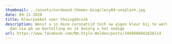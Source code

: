 ```yaml
---
thumbnail: ../assets/nordwood-themes-biugclecy84-unsplash.jpg
date: 04-11-2020
title: Kleurpakket voor thuisgebruik
description: Wenst u in deze coronatijd toch uw eigen kleur bij te werken, doe
  dan via pb uw bestelling en ik bezorg u het nodige
url: https://www.facebook.com/Nm.Style.Welden/posts/3449606841826114
---
```

